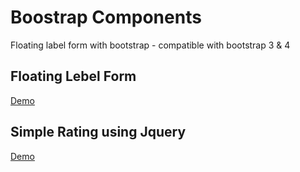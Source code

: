 # Boostrap Components
Floating label form with bootstrap - compatible with bootstrap 3 &amp; 4

## Floating Lebel Form
<a href="https://htmlpreview.github.io/?https://github.com/sourav101/bootstrap-floating-label-form/blob/master/bootstrap-floating-label-form.html">Demo</a>
## Simple Rating using Jquery 
<a href="https://htmlpreview.github.io/?https://github.com/sourav101/bootstrap-floating-label-form/blob/master/rating-using-jquery.html">Demo</a>
